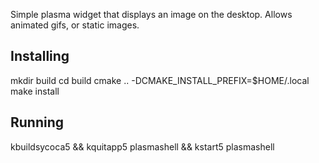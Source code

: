 Simple plasma widget that displays an image on the desktop.
Allows animated gifs, or static images.

Installing
----------

mkdir build
cd build
cmake .. -DCMAKE_INSTALL_PREFIX=$HOME/.local
make install


Running
---------

kbuildsycoca5 && kquitapp5 plasmashell && kstart5 plasmashell

